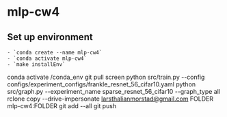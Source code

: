 # mlp-cw4




## Set up environment
    - `conda create --name mlp-cw4`
	- `conda activate mlp-cw4`
    - `make installEnv` 


conda activate /conda_env
git pull
screen
python src/train.py --config configs/experiment_configs/frankle_resnet_56_cifar10.yaml
python src/graph.py --experiment_name sparse_resnet_56_cifar10 --graph_type all
rclone copy --drive-impersonate larsthalianmorstad@gmail.com FOLDER mlp-cw4:FOLDER
git add --all
git push